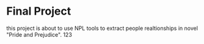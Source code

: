 # Final Project

this project is about to use NPL tools to extract people realtionships in novel "Pride and Prejudice".
123